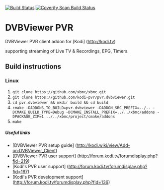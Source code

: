 [![Build Status](https://travis-ci.org/kodi-pvr/pvr.dvbviewer.svg?branch=master)](https://travis-ci.org/kodi-pvr/pvr.dvbviewer)
[![Coverity Scan Build Status](https://scan.coverity.com/projects/5120/badge.svg)](https://scan.coverity.com/projects/5120)

# DVBViewer PVR
DVBViewer PVR client addon for [Kodi] (http://kodi.tv)

supporting streaming of Live TV & Recordings, EPG, Timers.

## Build instructions

### Linux

1. `git clone https://github.com/xbmc/xbmc.git`
2. `git clone https://github.com/kodi-pvr/pvr.dvbviewer.git`
3. `cd pvr.dvbviewer && mkdir build && cd build`
4. `cmake -DADDONS_TO_BUILD=pvr.dvbviewer -DADDON_SRC_PREFIX=../.. -DCMAKE_BUILD_TYPE=Debug -DCMAKE_INSTALL_PREFIX=../../xbmc/addons -DPACKAGE_ZIP=1 ../../xbmc/project/cmake/addons`
5. `make`

##### Useful links

* [DVBViewer PVR setup guide] (http://kodi.wiki/view/Add-on:DVBViewer_Client)
* [DVBViewer PVR user support] (http://forum.kodi.tv/forumdisplay.php?fid=219)
* [Kodi's PVR user support] (http://forum.kodi.tv/forumdisplay.php?fid=167)
* [Kodi's PVR development support] (http://forum.kodi.tv/forumdisplay.php?fid=136)
